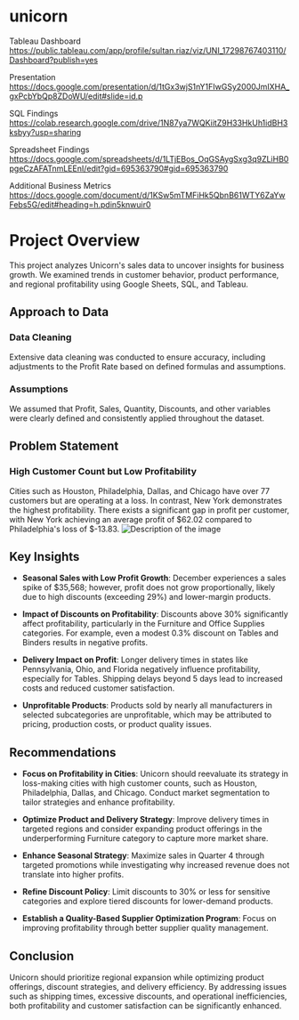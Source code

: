 # unicorn


Tableau Dashboard 
https://public.tableau.com/app/profile/sultan.riaz/viz/UNI_17298767403110/Dashboard?publish=yes

Presentation 
https://docs.google.com/presentation/d/1tGx3wjS1nY1FIwGSy2000JmIXHA_gxPcbYbQp8ZDoWU/edit#slide=id.p

SQL Findings 
https://colab.research.google.com/drive/1N87ya7WQKiitZ9H33HkUh1idBH3ksbyy?usp=sharing

Spreadsheet Findings 
https://docs.google.com/spreadsheets/d/1LTjEBos_OqGSAygSxg3q9ZLiHB0pgeCzAFATnmLEEnI/edit?gid=695363790#gid=695363790

Additional Business Metrics
https://docs.google.com/document/d/1KSw5mTMFiHk5QbnB61WTY6ZaYwFebs5G/edit#heading=h.pdin5knwuir0

# Project Overview

This project analyzes Unicorn's sales data to uncover insights for business growth. We examined trends in customer behavior, product performance, and regional profitability using Google Sheets, SQL, and Tableau.

## Approach to Data

### Data Cleaning
Extensive data cleaning was conducted to ensure accuracy, including adjustments to the Profit Rate based on defined formulas and assumptions.

### Assumptions
We assumed that Profit, Sales, Quantity, Discounts, and other variables were clearly defined and consistently applied throughout the dataset.

## Problem Statement


### High Customer Count but Low Profitability
Cities such as Houston, Philadelphia, Dallas, and Chicago have over 77 customers but are operating at a loss. In contrast, New York demonstrates the highest profitability. There exists a significant gap in profit per customer, with New York achieving an average profit of $62.02 compared to Philadelphia's loss of $-13.83.
![Description of the image](https://drive.google.com/uc?id=1HZ1DThiS5DoFmE5XxlfLBFPzeJ2NrA-v)
## Key Insights

- **Seasonal Sales with Low Profit Growth**: December experiences a sales spike of $35,568; however, profit does not grow proportionally, likely due to high discounts (exceeding 29%) and lower-margin products.
  
- **Impact of Discounts on Profitability**: Discounts above 30% significantly affect profitability, particularly in the Furniture and Office Supplies categories. For example, even a modest 0.3% discount on Tables and Binders results in negative profits.
  
- **Delivery Impact on Profit**: Longer delivery times in states like Pennsylvania, Ohio, and Florida negatively influence profitability, especially for Tables. Shipping delays beyond 5 days lead to increased costs and reduced customer satisfaction.
  
- **Unprofitable Products**: Products sold by nearly all manufacturers in selected subcategories are unprofitable, which may be attributed to pricing, production costs, or product quality issues.

## Recommendations

- **Focus on Profitability in Cities**: Unicorn should reevaluate its strategy in loss-making cities with high customer counts, such as Houston, Philadelphia, Dallas, and Chicago. Conduct market segmentation to tailor strategies and enhance profitability.
  
- **Optimize Product and Delivery Strategy**: Improve delivery times in targeted regions and consider expanding product offerings in the underperforming Furniture category to capture more market share.
  
- **Enhance Seasonal Strategy**: Maximize sales in Quarter 4 through targeted promotions while investigating why increased revenue does not translate into higher profits.
  
- **Refine Discount Policy**: Limit discounts to 30% or less for sensitive categories and explore tiered discounts for lower-demand products.
  
- **Establish a Quality-Based Supplier Optimization Program**: Focus on improving profitability through better supplier quality management.

## Conclusion

Unicorn should prioritize regional expansion while optimizing product offerings, discount strategies, and delivery efficiency. By addressing issues such as shipping times, excessive discounts, and operational inefficiencies, both profitability and customer satisfaction can be significantly enhanced.

